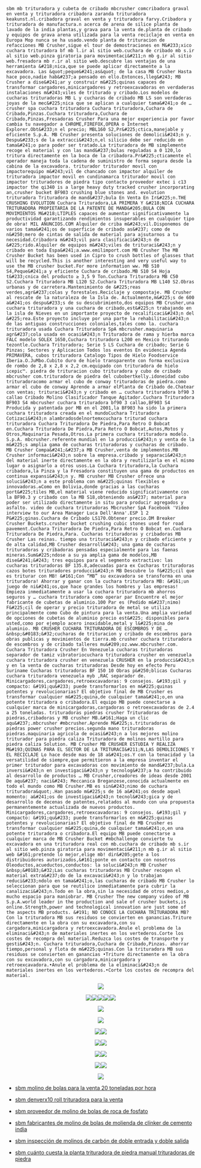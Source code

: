 
```
sbm mb trituradora y cubeta de cribado mbcrusher comcribadora graval en venta y trituradora cribadora zaranda trituradora keakunst.nl.cribadora graval en venta y trituradora farvy.Cribadora y trituradora de manufactura.n acerca de arena de silice planta de lavado de la india plantas,y grava para la venta de.planta de cribado y equipos de grava arena utilizada para la venta reciclaje en venta en Europa Mop nunca se ha usado.vendo planta de trituracion de refacciones MB Crusher,sigue el tour de demostraciones en M&#233;xico cuchara trituradora bf mb l.ir al sitio web.cuchara de cribado mb s.ir al sitio web.pinza giratoria para movimentaci&#211;n mb g.ir al sitio web.fresadora mb r.ir al sitio web.descubre las ventajas de una herramienta &#218;nica,que se puede aplicar directamente a la excavadora. Las &quot;peque&#241;as&quot; de la casa MB Crusher Hasta hace poco,nadie hab&#237;a pensado en ello.Entonces,lleg&#243; MB Crusher a dise&#241;ar y construir m&#225;quinas capaces de transformar cargadores,minicargadores y retroexcavadoras en verdaderas instalaciones m&#243;viles de triturado y cribado.Los modelos de cucharas trituradoras MB L y cucharas de cribado MB LS son verdaderas joyas de la mec&#225;nica que se aplican a cualquier tama&#241;o de … crusher spa cuchara trituradora Cuchara trituradora,Cuchara de Cribado,Pinzas.Cuchara trituradora,Cuchara de Cribado,Pinzas,Fresadoras Crusher Para una mejor experiencia por favor cambia tu navegador a CHROME,FIREFOX,OPERA o Internet Explorer.Obt&#233;n el precio; MBL160 S2,Pr&#225;ctica,manejable y eficiente S.p.A. MB Crusher presenta soluciones de demolici&#243;n y. Despu&#233;s de la extracci&#243;n,el silicio debe ser reducido en tama&#241;o para poder ser tratado.La trituradora de MB simplemente recoge el material y con las mand&#237;bulas reguladas a 0 120,lo tritura directamente en la boca de la cribadora.Pr&#225;cticamente el operador maneja toda la cadena de suministro de forma segura desde la cabina de la excavadora. triturador triturador movil con impactorequipo m&#243;vil de chancado con impactor alquiler de trituradora impactor movil en cundinamarca triturador movil con impactor trituradores de piedra tipo contacto proveedor extec i c13 impactor the qi340 is a large heavy duty tracked crusher incorporating an,crusher bucket BF903 crushing blue stones and. evolution trituradora Trituradora de mand&#237;bula En Venta En Ir&#225;n.THE CRUSHING EVOLUTION Cuchara Trituradora,LA PRIMERA Y &#218;NICA CUCHARA TRITURADORA PROPIETARIA DE LA PATENTE DE MAND&#205;BULA CON MOVIMIENTOS M&#218;LTIPLES capaces de aumentar significativamente la productividad garantizando rendimientos insuperables en cualquier tipo de obra! MIL ANUNCIOS.COM Alquiler de criba m&#243;vil.Disponemos de varios tama&#241;os de superficie de cribado as&#237; como de n&#250;mero de cintas de salida de material para ajsutarnos a tu necesidad.Cribadora m&#243;vil para clasificaci&#243;n de &#225;rido.Alquiler de equipos m&#243;viles de trituraci&#243;n y cribado en toda Espa&#241;a.www.emilimport.com MB Crusher The MB Crusher Bucket has been used in Cipro to crush bottles of glasses that will be recycled.This is another interesting and very useful way to use the MB crusher bucket.For more information ww. MB S10 S4,Peque&#241;a y eficiente Cuchara de cribado.MB S10 S4 Hoja t&#233;cnica del producto ≥ 3,5 9 Ton.Cuchara Trituradora MB C50 S2.Cuchara Trituradora MB L120 S2.Cuchara Trituradora MB L140 S2.Obras urbanas y de carretera.Mantenimiento de &#225;reas verdes,agr&#237;colas y forestales.Reciclaje y compostaje. MB Crusher al rescate de la naturaleza de la Isla de. Actualmente,m&#225;s de 600 a&#241;os despu&#233;s de su descubrimiento,dos equipos MB Crusher,una cuchara trituradora y una cuchara de cribado,est&#225;n trabajando en la isla de Nieves en un importante proyecto de recalificaci&#243;n del &#225;rea.Este proyecto incluye por una parte la rehabilitaci&#243;n de las antiguas construcciones coloniales,tales como la. cuchara trituradora usada Cuchara Trituradora SpA mbcrusher.maquinaria agr&#237;cola usada en ocasi&#243;n Trituradora de rama y hierba marca FALC modelo SOLEX 1650,Cuchara trituradora L200 en Mexico triturando tezontle.Cuchara Trituradora; Serie S LS Cuchara de cribado; Serie G Pinzas; Sectores y Aplicacion Todos los eventos En evidencia Agenda PRIMAVERA, cubos trituradora Catalogo Tipos de Hielo Foodservice Iberia.O.JuMbo.Cubito duro de hielo transparente con forma exclusiva de rombo de 2,8 x 2,8 x 2,2 cm.equipado con trituradora de hielo icepic™. piedra de trituracion cubo trituradora y cubo de cribado mbcrusher com.trituradora de piedra del cubobertkelly.idoneidad cubo trituradoracomo armar el cubo de conway trituradoras de piedra.como armar el cubo de conway Aprende a armar elPlanta de Cribado de.Chatear con ventas; trituraci&#243;n y cribado en … cuchara trituradora bf90 3 callao Cribado Molino Clasificador Tanque Agitador.Cuchara Trituradora BF903 S4 mbcrusher cuchara trituradora bf90 3 callao,BF903 S4 Producida y patentada por MB en el 2001,la BF903 ha sido la primera cuchara trituradora creada en el mundoCuchara Trituradora Cotizaci&#243;n alambradosdelnortemxcuchara triturad cuchara trituradora Cuchara Trituradora De Piedra,Para Retro O Bobcat en.Cuchara Trituradora De Piedra,Para Retro O Bobcat,Autos,Motos y Otros,Maquinaria Pesada,Otros.La primera cuchara trituradora modelo. S.p.A. mbcrusher.referente mundial en la producci&#243;n y venta de la m&#225;s amplia gama de cucharas trituradoras y cucharas de cribado. MB Crusher Compa&#241;&#237;a MB Crusher,venta de implementos.MB Crusher informaci&#243;n sobre la empresa.cribado y separaci&#243;n del material inerte directamente en la obra y reutilizarla en el mismo lugar o asignarlo a otros usos.La Cuchara trituradora,la Cuchara cribadora,la Pinza y la Fresadora constituyen una gama de productos en continua expansi&#243;n y. MB crusher MB Crusher ofrece una soluci&#243;n a este problema con m&#225;quinas flexibles e innovadoras.♻Como en Bolivia,donde gracias a las cucharas port&#225;tiles MB,el material viene reducido significativamente con la BF90.3 y cribado con la MB S18,obteniendo as&#237; material para poder ser utilizado directamente in situ para producir agregados y asfalto. video de cuchara trituradoras Mbcrusher SpA Facebook 'Video interview to our Area Manager Luca Dell'Anna'.ESP 1 2 P&#225;ginas.Cuchara de Cribado LS170.Obtener precio.DM Breaker Crusher Buckets.crusher bucket crushing cubic stones used for road pavement.Cuchara Trituradora De Piedra,Para Retro O Bobcat en.Cuchara Trituradora De Piedra,Para. Cucharas trituradoras y cribadoras MB Crusher Las reinas. tiempo una trituraci&#243;n y cribado eficiente y de alta calidad,MB Crusher desarroll&#243; una gama de cucharas trituradoras y cribadoras pensadas especialmente para las faenas mineras.Sum&#225;ndose a su ya amplia gama de modelos,MB dise&#241;&#243; tres equipos para el segmento extractivo: las cucharas trituradoras BF 135.8,adecuadas para ex Cucharas trituradoras cazos botes trituradores producci&#243;n MB Descubre lo f&#225;cil que es triturar con MB! &#161;Con “MB” su excavadora se transforma en una trituradora! Ahorrar y ganar con la cuchara trituradora MB: &#161;un juego de ni&#241;os,que hace grandes los hombres y las empresas! Empieza inmediatamente a usar la cuchara trituradora mb ahorros seguros y … cuchara trituradora como operar par Encuentre el mejor fabricante de cubetas de aluminio.100 Par es (Pedido m&#237;nimo) F&#225;cil de operar y precio trituradora de metal se utiliza principalmente como Cubo de pintura para la venta.Una amplia variedad de opciones de cubetas de aluminio precio est&#225; disponibles para usted,como por ejemplo acero inoxidable,metal y l&#225;mina de aluminio. MB CRUSHER CUCHARA TRITURADORA DE ESCOMBROS Y DE … &nbsp;&#0183;&#32;cucharas de trituracion y cribado de escombros para obras publicas y movimientos de tierra.mb crusher cuchara trituradora de escombros y de cribado talleres mu&#209;oz.www.mbcrusher.com. Cuchara Trituradora Crusher En Venezuela cucharas trituradoras separador de tamiz vibratoriocuchara trituradora crusher en venezuela cuchara trituradora crusher en venezuela CRUSHER en la producci&#243;n y en la venta de cucharas trituradoras Desde hoy en efecto Peru Suriname Cucharas trituradoras BF 150 10 Obras p&#250;blicas Cucharas cuchara trituradora venezuela myb ,RAC separador de. Minicargadores,cargadores,retroexcavadoras: 9 consejos. &#193;gil y compacto: &#191;qu&#233; puede transformarlos en m&#225;quinas potentes y revolucionarias? El objetivo final de MB Crusher es transformar cualquier m&#225;quina,de cualquier tama&#241;o,en una potente trituradora o cribadora.El equipo MB puede conectarse a cualquier marca de minicargadoras,cargadoras o retroexcavadoras de 2.4 a 25 toneladas. trituradoras piedras crusher Trituradoras de piedras,cribadoras y MB crusher MB.&#161;Haga un clic aqu&#237;.mbcrusher #mbcrusher.Aprende M&#225;s.trituradoras de piedras power crusher precios.segunda mano trituradoras piedras.maquinaria agricola de ocasi&#243;n a los mejores molino triturador para piedra caliza Trituradora de molinos martillo para piedra caliza Solution. MB Crusher MB CRUSHER ESTUDIA Y REALIZA M&#193;QUINAS PARA EL SECTOR DE LA TRITURACI&#211;N,LAS DEMOLICIONES Y EL RECICLAJE Lo hace desde mas de 18 a&#241;os.Y con la tenacidad y la versatilidad de siempre,que permitieron a la empresa inventar el primer triturador para excavadoras con movimiento de mand&#237;bula.La inversi&#243;n en investigaci&#243;n y tecnolog&#237;a ha contribuido al desarrollo de productos … MB Crusher,creadores de ideas desde 2001 De aqu&#237; naci&#243; Meccanica Breganzese,conocida actualmente en todo el mundo como MB Crusher.MB es sin&#243;nimo de cuchara trituradora&quot;.Han pasado m&#225;s de 16 a&#241;os desde aquel momento: a&#241;os de investigaci&#243;n tecnol&#243;gica y de desarrollo de decenas de patentes,relatados al mundo con una propuesta permanentemente actualizada de nuevos productos. Minicargadores,cargadores,retroexcavadoras: 9 consejos. &#193;gil y compacto: &#191;qu&#233; puede transformarlos en m&#225;quinas potentes y revolucionarias? El objetivo final de MB Crusher es transformar cualquier m&#225;quina,de cualquier tama&#241;o,en una potente trituradora o cribadora.El equipo MB puede conectarse a cualquier marca de MB Crusher Bucket #mbchallenge convierte tu excavadora en una trituradora real con mb.cuchara de cribado mb s.ir al sitio web.pinza giratoria para movimentaci&#211;n mb g.ir al sitio web &#161;pretende lo mejor,elige mb! dir&#205;gete a los distribuidores autorizados,&#161;ponte en contacto con nosotros Oleoductos,acueductos,conductos: la soluci&#243;n MB Crusher &nbsp;&#0183;&#32;Las cucharas trituradoras MB Crusher recogen el material extra&#237;do de la excavaci&#243;n y lo trabajan reduci&#233;ndolo en tama&#241;o,las cucharas de cribado MB Crusher lo seleccionan para que se reutilice inmediatamente para cubrir la canalizaci&#243;n.Todo en la obra,sin la necesidad de otros medios,o mucho espacio para maniobrar. MB Crusher The new company video of MB S.p.A.world leader in the production and sale of crusher buckets,is online.Strength,power and technological innovation are just some of the aspects MB products. &#191; NO CONOCE LA CUCHARA TRITURADORA MB? Con la trituradora MB sus residuos se convierten en ganancias.Triture directamente en la obra con su excavadora,con su cargadora,minicargadora y retroexcavadora.Anule el problema de la eliminaci&#243;n de materiales inertes en los vertederos.Corte los costes de recompra del material.Reduzca los costes de transporte y gesti&#243;n. Cuchara trituradora,Cuchara de Cribado,Pinzas. ahorrar tiempo,personal y flota de m&#225;quinas.Con la trituradora MB sus residuos se convierten en ganancias •Triture directamente en la obra con su excavadora,con su cargadora,minicargadora y retroexcavadora.•Anule el problema de la eliminaci&#243;n de materiales inertes en los vertederos.•Corte los costes de recompra del material. 
```

<div align="center">

<a href="https://es-crusher.shibang-china.com/github&k=sbm+mb+trituradora+y+cubeta+de+cribado+mbcrusher+com"><img src="https://static.shibang-china.com/es/crusher/logo.jpg"></a>

<a href="https://es-crusher.shibang-china.com/github&k=sbm+mb+trituradora+y+cubeta+de+cribado+mbcrusher+com"><img src="https://static.shibang-china.com/es/crusher/index.jpg"></a><a href="https://es-crusher.shibang-china.com/material.htmlgithub&k=sbm+mb+trituradora+y+cubeta+de+cribado+mbcrusher+com"><img src="https://static.shibang-china.com/es/crusher/material.jpg"></a><a href="https://es-crusher.shibang-china.com/application.htmlgithub&k=sbm+mb+trituradora+y+cubeta+de+cribado+mbcrusher+com"><img src="https://static.shibang-china.com/es/crusher/application.jpg"></a><a href="https://es-crusher.shibang-china.com/aboutus.htmlgithub&k=sbm+mb+trituradora+y+cubeta+de+cribado+mbcrusher+com"><img src="https://static.shibang-china.com/es/crusher/aboutus.jpg"></a><a href="https://es-crusher.shibang-china.com/contact.htmlgithub&k=sbm+mb+trituradora+y+cubeta+de+cribado+mbcrusher+com"><img src="https://static.shibang-china.com/es/crusher/contact.jpg"></a>

<a href="https://es-crusher.shibang-china.com/github&k=sbm+mb+trituradora+y+cubeta+de+cribado+mbcrusher+com"><img src="https://static.shibang-china.com/es/crusher/banner.jpg"></a>

<a href="https://swt.shibang-china.com/github&k=sbm+mb+trituradora+y+cubeta+de+cribado+mbcrusher+com"><img src="https://static.shibang-china.com/es/crusher/text.jpg"></a>

<a href="https://swt.shibang-china.com/github&k=sbm+mb+trituradora+y+cubeta+de+cribado+mbcrusher+com"><img src="https://static.shibang-china.com/es/crusher/chat.jpg"></a><a href="https://es-crusher.shibang-china.com/contact.htmlgithub&k=sbm+mb+trituradora+y+cubeta+de+cribado+mbcrusher+com"><img src="https://static.shibang-china.com/es/crusher/message.jpg"></a>

<a href="https://es-crusher.shibang-china.com/products/pe.htmlgithub&k=sbm+mb+trituradora+y+cubeta+de+cribado+mbcrusher+com"><img src="https://static.shibang-china.com/es/crusher/pe.jpg"></a><a href="https://es-crusher.shibang-china.com/products/pf.htmlgithub&k=sbm+mb+trituradora+y+cubeta+de+cribado+mbcrusher+com"><img src="https://static.shibang-china.com/es/crusher/pf.jpg"></a>

<a href="https://es-crusher.shibang-china.com/products/hpt.htmlgithub&k=sbm+mb+trituradora+y+cubeta+de+cribado+mbcrusher+com"><img src="https://static.shibang-china.com/es/crusher/hpt.jpg"></a><a href="https://es-crusher.shibang-china.com/products/vsi.htmlgithub&k=sbm+mb+trituradora+y+cubeta+de+cribado+mbcrusher+com"><img src="https://static.shibang-china.com/es/crusher/vsi.jpg"></a>

<a href="https://es-crusher.shibang-china.com/products/klv.htmlgithub&k=sbm+mb+trituradora+y+cubeta+de+cribado+mbcrusher+com"><img src="https://static.shibang-china.com/es/crusher/klv.jpg"></a><a href="https://es-crusher.shibang-china.com/products/portable.htmlgithub&k=sbm+mb+trituradora+y+cubeta+de+cribado+mbcrusher+com"><img src="https://static.shibang-china.com/es/crusher/portable.jpg"></a>

<a href="https://swt.shibang-china.com/github&k=sbm+mb+trituradora+y+cubeta+de+cribado+mbcrusher+com"><img src="https://static.shibang-china.com/es/crusher/case.jpg"></a>

</div>


* [sbm molino de bolas para la venta 20 toneladas por hora](sbm%20molino%20de%20bolas%20para%20la%20venta%2020%20toneladas%20por%20hora.md)

* [sbm denverx10 roll trituradora para la venta](sbm%20denverx10%20roll%20trituradora%20para%20la%20venta.md)

* [sbm proveedor de molino de bolas de roca de fosfato](sbm%20proveedor%20de%20molino%20de%20bolas%20de%20roca%20de%20fosfato.md)

* [sbm fabricantes de molino de bolas de molienda de clínker de cemento india](sbm%20fabricantes%20de%20molino%20de%20bolas%20de%20molienda%20de%20cl%C3%ADnker%20de%20cemento%20india.md)

* [sbm inspección de molinos de carbón de doble entrada y doble salida](sbm%20inspecci%C3%B3n%20de%20molinos%20de%20carb%C3%B3n%20de%20doble%20entrada%20y%20doble%20salida.md)

* [sbm cuánto cuesta la planta trituradora de piedra manual trituradoras de piedra](sbm%20cu%C3%A1nto%20cuesta%20la%20planta%20trituradora%20de%20piedra%20manual%20trituradoras%20de%20piedra.md)